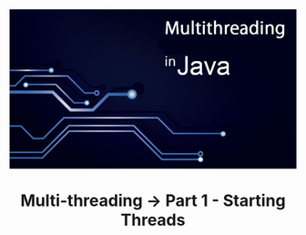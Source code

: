 <img src="../READMEs_sorces/Multithreading-Java.png" alt="Sistemas Distribuidos - Rafael Alves" align="center" />

<h1 align="center">Multi-threading -> Part 1 - Starting Threads</h1>
